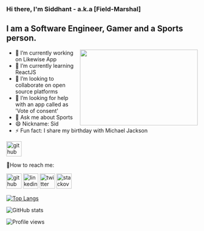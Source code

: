 ### Hi there, I'm Siddhant - a.k.a [Field-Marshal]

## I am a Software Engineer, Gamer and a Sports person.

<img src="https://miro.medium.com/max/1360/0*7Q3yvSIv_t0ioJ-Z.gif" height="200px" width="310px" align="right">

- 🔭 I’m currently working on Likewise App
- 🌱 I’m currently learning ReactJS
- 👯 I’m looking to collaborate on open source platforms
- 🤔 I’m looking for help with an app called as 'Vote of consent'
- 💬 Ask me about Sports
- 😄 Nickname: Sid
- ⚡ Fun fact: I share my birthday with Michael Jackson
<!-- - 📫 How to reach me:  -->


[<img src='https://cdn.jsdelivr.net/npm/simple-icons@3.0.1/icons/github.svg' alt='github' height='40'>](https://github.com/Siddhant1419)  

📍How to reach me:

[<img src='https://cdn.jsdelivr.net/npm/simple-icons@3.0.1/icons/github.svg' alt='github' height='40'>](https://github.com/https://github.com/Siddhant1419)  [<img src='https://cdn.jsdelivr.net/npm/simple-icons@3.0.1/icons/linkedin.svg' alt='linkedin' height='40'>](https://www.linkedin.com/in/https://www.linkedin.com/in/siddhant-acharya//)  [<img src='https://cdn.jsdelivr.net/npm/simple-icons@3.0.1/icons/twitter.svg' alt='twitter' height='40'>](https://twitter.com/https://twitter.com/Andrevirtue)  [<img src='https://cdn.jsdelivr.net/npm/simple-icons@3.0.1/icons/stackoverflow.svg' alt='stackoverflow' height='40'>](https://stackoverflow.com/users/https://stackoverflow.com/users/16036561/siddhant-acharya)  


[![Top Langs](https://github-readme-stats.vercel.app/api/top-langs/?username=Siddhant1419)](https://github.com/anuraghazra/github-readme-stats)

![GitHub stats](https://github-readme-stats.vercel.app/api?username=Siddhant1419&show_icons=true)  

![Profile views](https://gpvc.arturio.dev/Siddhant1419)   
